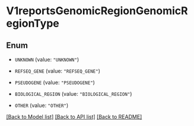 # V1reportsGenomicRegionGenomicRegionType

## Enum


* `UNKNOWN` (value: `"UNKNOWN"`)

* `REFSEQ_GENE` (value: `"REFSEQ_GENE"`)

* `PSEUDOGENE` (value: `"PSEUDOGENE"`)

* `BIOLOGICAL_REGION` (value: `"BIOLOGICAL_REGION"`)

* `OTHER` (value: `"OTHER"`)


[[Back to Model list]](../README.md#documentation-for-models) [[Back to API list]](../README.md#documentation-for-api-endpoints) [[Back to README]](../README.md)


